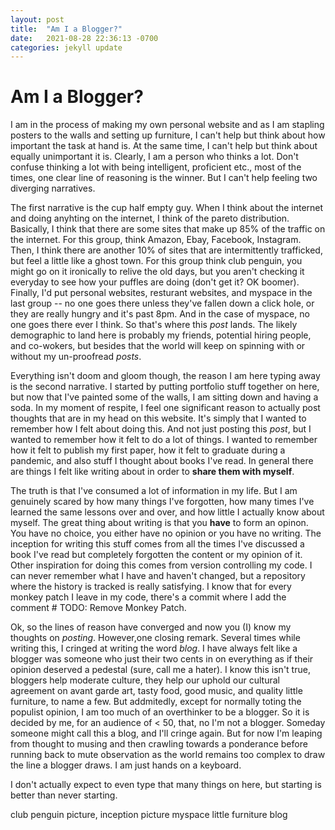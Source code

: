 ```yaml
---
layout: post
title:  "Am I a Blogger?"
date:   2021-08-28 22:36:13 -0700
categories: jekyll update
---
```


# Am I a Blogger?

I am in the process of making my own personal website and as I am stapling posters to the walls and setting up furniture, I can't help but think about how important the task at hand is. At the same time, I can't help but think about equally unimportant it is. Clearly, I am a person who thinks a lot. Don't confuse thinking a lot with being intelligent, proficient etc., most of the times, one clear line of reasoning is the winner. But I can't help feeling two diverging narratives.

The first narrative is the cup half empty guy. When I think about the internet and doing anyhting on the internet, I think of the pareto distribution. Basically, I think that there are some sites that make up 85% of the traffic on the internet. For this group, think Amazon, Ebay, Facebook, Instagram. Then, I think there are another 10% of sites that are intermittently trafficked, but feel a little like a ghost town. For this group think club penguin, you might go on it ironically to relive the old days, but you aren't checking it everyday to see how your puffles are doing (don't get it? OK boomer). Finally, I'd put personal websites, resturant websites, and myspace in the last group -- no one goes there unless they've fallen down a click hole, or they are really hungry and it's past 8pm. And in the case of myspace, no one goes there ever I think. So that's where this _post_ lands. The likely demographic to land here is probably my friends, potential hiring people, and co-wokers, but besides that the world will keep on spinning with or without my un-proofread _posts_. 

Everything isn't doom and gloom though, the reason I am here typing away is the second narrative. I started by putting portfolio stuff together on here, but now that I've painted some of the walls, I am sitting down and having a soda. In my moment of respite, I feel one significant reason to actually post thoughts that are in my head on this website. It's simply that I wanted to remember how I felt about doing this. And not just posting this _post_, but I wanted to remember how it felt to do a lot of things. I wanted to remember how it felt to publish my first paper, how it felt to graduate during a pandemic, and also stuff I thought about books I've read. In general there are things I felt like writing about in order to **share them with myself**.  

The truth is that I've consumed a lot of information in my life. But I am genuinely scared by how many things I've forgotten, how many times I've learned the same lessons over and over, and how little I actually know about myself. The great thing about writing is that you **have** to form an opinon. You have no choice, you either have no opinion or you have no writing. The inception for writing this stuff comes from all the times I've discussed a book I've read but completely forgotten the content or my opinion of it. Other inspiration for doing this comes from version controlling my code. I can never remember what I have and haven't changed, but a repository where the history is tracked is really satisfying. I know that for every monkey patch I leave in my code, there's a commit where I add the comment \# TODO: Remove Monkey Patch. 

Ok, so the lines of reason have converged and now you (I) know my thoughts on _posting_. However,one closing remark. Several times while writing this, I cringed at writing the word _blog_. I have always felt like a blogger was someone who just their two cents in on everything as if their opinion deserved a pedestal (sure, call me a hater). I know this isn't true, bloggers help moderate culture, they help our uphold our cultural agreement on avant garde art, tasty food, good music, and quality little furniture, to name a few. But addmitedly, except for normally toting the populist opinion, I am too much of an overthinker to be a blogger. So it is decided by me, for an audience of  < 50, that, no I'm not a blogger. Someday someone might call this a blog, and I'll cringe again. But for now I'm leaping from thought to musing and then crawling towards a ponderance before running back to mute observation as the world remains too complex to draw the line a blogger draws. I am just hands on a keyboard.

I don't actually expect to even type that many things on here, but starting is better than never starting.

club penguin picture,
inception picture
myspace
little furniture blog
<!-- You’ll find this post in your `_posts` directory. Go ahead and edit it and re-build the site to see your changes. You can rebuild the site in many different ways, but the most common way is to run `jekyll serve`, which launches a web server and auto-regenerates your site when a file is updated.

Jekyll requires blog post files to be named according to the following format:

`YEAR-MONTH-DAY-title.MARKUP`

Where `YEAR` is a four-digit number, `MONTH` and `DAY` are both two-digit numbers, and `MARKUP` is the file extension representing the format used in the file. After that, include the necessary front matter. Take a look at the source for this post to get an idea about how it works.

Jekyll also offers powerful support for code snippets:

{% highlight ruby %}
def print_hi(name)
  puts "Hi, #{name}"
end
print_hi('Tom')
#=> prints 'Hi, Tom' to STDOUT.
{% endhighlight %}

Check out the [Jekyll docs][jekyll-docs] for more info on how to get the most out of Jekyll. File all bugs/feature requests at [Jekyll’s GitHub repo][jekyll-gh]. If you have questions, you can ask them on [Jekyll Talk][jekyll-talk].

[jekyll-docs]: https://jekyllrb.com/docs/home
[jekyll-gh]:   https://github.com/jekyll/jekyll
[jekyll-talk]: https://talk.jekyllrb.com/ -->
